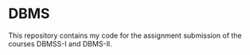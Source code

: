# DBMS
This repository contains my code for the assignment submission of the courses DBMSS-I and DBMS-II. 
